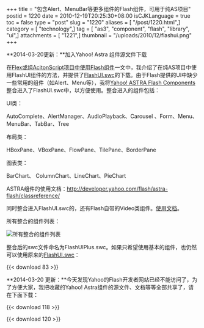+++
title = "包含Alert、MenuBar等更多组件的Flash组件，可用于纯AS项目"
postid = 1220
date = 2010-12-19T20:25:30+08:00
isCJKLanguage = true
toc = false
type = "post"
slug = "1220"
aliases = [ "/post/1220.html",]
category = [ "technology",]
tag = [ "as3", "component", "flash", "library", "ui",]
attachments = [ "1221",]
thumbnail = "/uploads/2010/12/flashui.png"
+++


**2014-03-20更新：**加入Yahoo! Astra 组件源文件下载


在[Flex或纯AcitonScript项目中使用Flash组件](/post/1192.htm)一文中，我介绍了在纯AS项目中使用FlashUI组件的方法，并提供了[FlashUI.swc](/download/79/)的下载。由于Flash提供的UI中缺少一些常用的组件（如Alert、Menu等），我将[Yahoo!
ASTRA Flash
Components](http://developer.yahoo.com/flash/astra-flash/)整合进入了FlashUI.swc中，以方便使用。整合进入的组件包括：

UI类：

AutoComplete、AlertManager、AudioPlayback、Carousel
、Form、Menu、MenuBar、TabBar、Tree

布局类：

HBoxPane、VBoxPane、FlowPane、TilePane、BorderPane

图表类：

BarChart、 ColumnChart、LineChart、PieChart

ASTRA组件的使用文档：<http://developer.yahoo.com/flash/astra-flash/classreference/>

同时整合进入FlashUI.swc的，还有Flash自带的Video类组件。[使用文档](http://help.adobe.com/zh_CN/Flash/CS5/AS3LR/fl/video/package-detail.html)。

所有整合的组件列表：

![所有整合的组件列表](/uploads/2010/12/flashui.png)

整合后的swc文件命名为FlashUIPlus.swc。如果只希望使用基本的组件，也仍然可以使用原来的[FlashUI.swc](/post/1192.htm)：

{{< download 83 >}}

**2014-03-20
更新：**今天发现Yahoo的Flash开发者网站已经不能访问了，为了方便大家，我把收藏的Yahoo!
Astra组件的源文件、文档等等全部共享了，请在下面下载：

{{< download 118 >}}

{{< download 120 >}}

